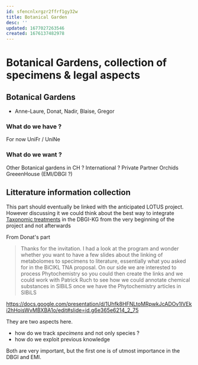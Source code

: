 ```yaml
---
id: sfencnlxrgzr2ffrf1gy32w
title: Botanical Garden
desc: ''
updated: 1677027263546
created: 1676137482978
---
```


# Botanical Gardens, collection of specimens & legal aspects 

## Botanical Gardens


- Anne-Laure, Donat, Nadir, Blaise, Gregor 

### What do we have ?

For now UniFr / UniNe

### What do we want ?

Other Botanical gardens in CH ? International ?
Private Partner Orchids GreeenHouse (EMI/DBGI ?)


## Litterature information collection 

This part should eventually be linked with the anticipated LOTUS project.
However discussing it we could think about the best way to integrate [Taxonomic treatments](https://en.wikipedia.org/wiki/Taxonomic_treatment) in the DBGI-KG from the very beginning of the project and not afterwards



From Donat's part
> Thanks for the invitation. I had a look at the program and wonder whether you want to have a few slides about the linking of metabolomes to specimens to literature, essentially what you asked for in the BiCIKL TNA proposal.
> On our side we are interested to process Phytochemistry so you could then create the links and we could work with Patrick Ruch to see how we could annotate chemical substances in SIBiLS once we have the Phytochemistry articles in SIBiLS

https://docs.google.com/presentation/d/1Uhfk8HFNLtoMRpwkJcADOv1IVEki2hHoisWvMBXBA1o/edit#slide=id.g6e365e6214_2_75


They are two aspects here.
- how do we track _specimens_ and not only species ?
- how do we exploit previous knowledge

Both are very important, but the first one is of utmost importance in the DBGI and EMI.
